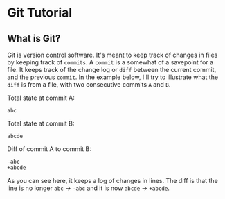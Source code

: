 # Git Tutorial

## What is Git?

Git is version control software.  It's meant to keep track of changes in files by keeping track of `commits`.  A `commit` is a somewhat of a savepoint for a file.  It keeps track of the change log or `diff` between the current commit, and the previous `commit`.  In the example below, I'll try to illustrate what the `diff` is from a file, with two consecutive commits `A` and `B`.

Total state at commit A:
```
abc
```

Total state at commit B:
```
abcde
```

Diff of commit A to commit B:
```
-abc
+abcde
```

As you can see here, it keeps a log of changes in lines.  The diff is that the line is no longer `abc` -> `-abc` and it is now `abcde` -> `+abcde`.


